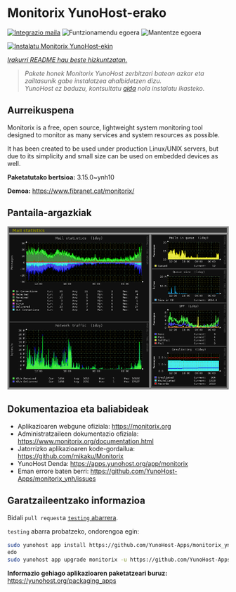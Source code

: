 <!--
Ohart ongi: README hau automatikoki sortu da <https://github.com/YunoHost/apps/tree/master/tools/readme_generator>ri esker
EZ editatu eskuz.
-->

# Monitorix YunoHost-erako

[![Integrazio maila](https://apps.yunohost.org/badge/integration/monitorix)](https://ci-apps.yunohost.org/ci/apps/monitorix/)
![Funtzionamendu egoera](https://apps.yunohost.org/badge/state/monitorix)
![Mantentze egoera](https://apps.yunohost.org/badge/maintained/monitorix)

[![Instalatu Monitorix YunoHost-ekin](https://install-app.yunohost.org/install-with-yunohost.svg)](https://install-app.yunohost.org/?app=monitorix)

*[Irakurri README hau beste hizkuntzatan.](./ALL_README.md)*

> *Pakete honek Monitorix YunoHost zerbitzari batean azkar eta zailtasunik gabe instalatzea ahalbidetzen dizu.*  
> *YunoHost ez baduzu, kontsultatu [gida](https://yunohost.org/install) nola instalatu ikasteko.*

## Aurreikuspena

Monitorix is a free, open source, lightweight system monitoring tool designed to monitor as many services and system resources as possible.

It has been created to be used under production Linux/UNIX servers, but due to its simplicity and small size can be used on embedded devices as well.


**Paketatutako bertsioa:** 3.15.0~ynh10

**Demoa:** <https://www.fibranet.cat/monitorix/>

## Pantaila-argazkiak

![Monitorix(r)en pantaila-argazkia](./doc/screenshots/mail.png)

## Dokumentazioa eta baliabideak

- Aplikazioaren webgune ofiziala: <https://monitorix.org>
- Administratzaileen dokumentazio ofiziala: <https://www.monitorix.org/documentation.html>
- Jatorrizko aplikazioaren kode-gordailua: <https://github.com/mikaku/Monitorix>
- YunoHost Denda: <https://apps.yunohost.org/app/monitorix>
- Eman errore baten berri: <https://github.com/YunoHost-Apps/monitorix_ynh/issues>

## Garatzaileentzako informazioa

Bidali `pull request`a [`testing` abarrera](https://github.com/YunoHost-Apps/monitorix_ynh/tree/testing).

`testing` abarra probatzeko, ondorengoa egin:

```bash
sudo yunohost app install https://github.com/YunoHost-Apps/monitorix_ynh/tree/testing --debug
edo
sudo yunohost app upgrade monitorix -u https://github.com/YunoHost-Apps/monitorix_ynh/tree/testing --debug
```

**Informazio gehiago aplikazioaren paketatzeari buruz:** <https://yunohost.org/packaging_apps>

